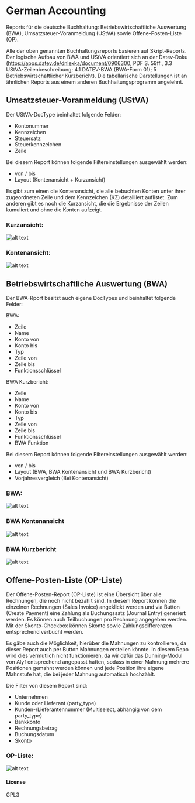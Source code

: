 # German Accounting

Reports für die deutsche Buchhaltung: Betriebswirtschaftliche Auswertung (BWA), Umsatzsteuer-Voranmeldung (UStVA) sowie Offene-Posten-Liste (OP).

Alle der oben genannten Buchhaltungsreports basieren auf Skript-Reports. Der logische Aufbau von BWA und UStVA orientiert sich an der Datev-Doku (https://apps.datev.de/dnlexka/document/0906300, PDF S. 59ff., 3.3 UStVA-Zeilenbeschreibung; 4.1 DATEV-BWA (BWA-Form 01); 5 Betriebswirtschaftlicher Kurzbericht). Die tabellarische Darstellungen ist an ähnlichen Reports aus einem anderen Buchhaltungsprogramm angelehnt.

## Umsatzsteuer-Voranmeldung (UStVA)

Der UStVA-DocType beinhaltet folgende Felder:
- Kontonummer
- Kennzeichen
- Steuersatz
- Steuerkennzeichen
- Zeile

Bei diesem Report können folgende Filtereinstellungen ausgewählt werden:
- von / bis
- Layout (Kontenansicht + Kurzansicht)

Es gibt zum einen die Kontenansicht, die alle bebuchten Konten unter ihrer zugeordneten Zeile und dem Kennzeichen (KZ) detailliert auflistet. Zum anderen gibt es noch die Kurzansicht, die die Ergebnisse der Zeilen kumuliert und ohne die Konten aufzeigt.

### Kurzansicht:
![alt text](docs/Kurzansicht_UStVA.png)
### Kontenansicht:
![alt text](docs/Kontenansicht_UStVA.png)


## Betriebswirtschaftliche Auswertung (BWA)

Der BWA-Rport besitzt auch eigene DocTypes und beinhaltet folgende Felder:

BWA:
- Zeile
- Name
- Konto von
- Konto bis
- Typ
- Zeile von
- Zeile bis
- Funktionsschlüssel

BWA Kurzbericht:
- Zeile
- Name
- Konto von
- Konto bis
- Typ
- Zeile von
- Zeile bis
- Funktionsschlüssel
- BWA Funktion

Bei diesem Report können folgende Filtereinstellungen ausgewählt werden:
- von / bis
- Layout (BWA, BWA Kontenansicht und BWA Kurzbericht)
- Vorjahresvergleich (Bei Kontenansicht)

### BWA:
![alt text](docs/BWA.png)

### BWA Kontenansicht
![alt text](docs/BWA_Kontenansicht.png)

### BWA Kurzbericht
![alt text](docs/BWA_Kurzbericht.png)


## Offene-Posten-Liste (OP-Liste)

Der Offene-Posten-Report (OP-Liste) ist eine Übersicht über alle Rechnungen, die noch nicht bezahlt sind. In diesem Report können die einzelnen Rechnungen (Sales Invoice) angeklickt werden und via Button (Create Payment) eine Zahlung als Buchungssatz (Journal Entry) generiert werden. Es können auch Teilbuchungen pro Rechnung angegeben werden. Mit der Skonto-Checkbox können Skonto sowie Zahlungsdifferenzen entsprechend verbucht werden.

Es gäbe auch die Möglichkeit, hierüber die Mahnungen zu kontrollieren, da dieser Report auch per Button Mahnungen erstellen könnte. In diesem Repo wird dies vermutlich nicht funktionieren, da wir dafür das Dunning-Modul von Alyf entsprechend angepasst hatten, sodass in einer Mahnung mehrere Positionen gemahnt werden können und jede Position ihre eigene Mahnstufe hat, die bei jeder Mahnung automatisch hochzählt.

Die Filter von diesem Report sind:
- Unternehmen
- Kunde oder Lieferant (party_type)
- Kunden-/Lieferantennummer (Multiselect, abhängig von dem party_type)
- Bankkonto
- Rechnungsbetrag
- Buchungsdatum
- Skonto

### OP-Liste:
![alt text](docs/OP_Liste.png)

#### License

GPL3
